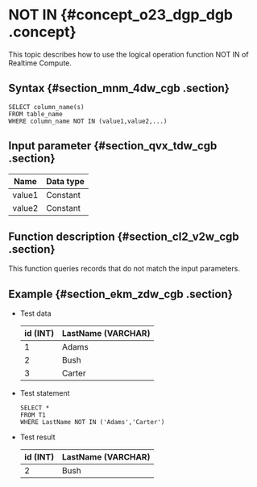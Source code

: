 # NOT IN {#concept_o23_dgp_dgb .concept}

This topic describes how to use the logical operation function NOT IN of Realtime Compute.

## Syntax {#section_mnm_4dw_cgb .section}

```language-sql
SELECT column_name(s)
FROM table_name
WHERE column_name NOT IN (value1,value2,...)

```

## Input parameter {#section_qvx_tdw_cgb .section}

|Name|Data type|
|----|---------|
|value1|Constant|
|value2|Constant|

## Function description {#section_cl2_v2w_cgb .section}

This function queries records that do not match the input parameters.

## Example {#section_ekm_zdw_cgb .section}

-   Test data

    |id \(INT\)|LastName \(VARCHAR\)|
    |----------|--------------------|
    |1|Adams|
    |2|Bush|
    |3|Carter|

-   Test statement

    ```
    SELECT * 
    FROM T1
    WHERE LastName NOT IN ('Adams','Carter')
    
    ```

-   Test result

    |id \(INT\)|LastName \(VARCHAR\)|
    |----------|--------------------|
    |2|Bush|


